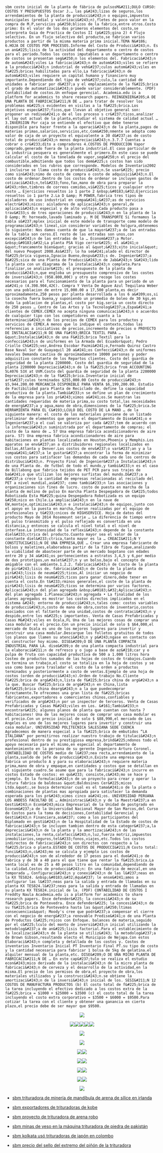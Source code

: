 
```
sbm costo inicial de la planta de fábrica de pulsosM&#211;DULO CURSO: COSTOS Y PRESUPUESTOS Oscar J.… las p&#243;lizas de seguros,los arrendamientos de la planta de producci&#243;n o equipos,impuestos municipales (predial y valorizaci&#243;n),fletes de poco valor en la compra de M.P,servicios p&#250;blicos de la fabrica,entre otros.Costo primo: Es el valor de los dos primeros elementos del costo,se interpreta Guia de Practica de Costos II (p&#225;gina 2) 4 Flujo selectivo. En un flujo selectivo del producto,se fabrican varios productos a partir de la misma materia prima inicial.TEMA N&#186; 6.HOJA DE COSTOS POR PROCESOS.Informe del Costo de Producci&#243;n. Es un an&#225;lisis de la actividad del departamento o centro de costos para el periodo.Todos los costos imputables a un departamento o centro de costos se presentan seg&#250;n los elementos del. Fabricaci&#243;n de autom&#243;viles La fabricaci&#243;n de autom&#243;viles se refiere a la producci&#243;n industrial de veh&#237;culos autom&#243;viles en f&#225;bricas habilitadas para ello.La fabricaci&#243;n de autom&#243;viles requiere un capital humano y financiero muy importante.Dependiendo del tipo de veh&#237;culo,la cantidad de unidades a fabricar por d&#237;a y el emplazamiento de la f&#225;brica el grado de automatizaci&#243;n puede variar considerablemente. (PDF) Contabilidad de costos.Un enfoque gerencial. Academia.edu is a platform for academics to share research papers. REINGENIER&#205;A DE UNA PLANTA DE FABRICACI&#211;N DE … para tratar de resolver los problemas m&#225;s evidentes en visitas a la f&#225;brica.Los objetivos espec&#237;ficos,que llevan al objetivo general son: proponer un redise&#241;o de el los proceso s cr&#237;ticos,analizar el lay out actual de la planta,estudiar el sistema de calidad actual … 3.INVERSION Por caja se entiende el efectivo que debe tenerse disponible para hacer frente a la operaci&#243;n de la planta,pagos de materias primas,salarios,servicios,etc.Com&#250;nmente se adopta como valor de caja de un proyecto el equivalente a 30 d&#237;as de costo total de producci&#243;n menos depreciaci&#243;n.3.7.7 Cuentas a cobrar o cr&#233;dito a compradores 4.COSTOS DE PRODUCCION Vapor comprado,generado fuera de la planta industrial.El caso particular de la industria pesquera es generalmente el primero.En este caso se puede calcular el costo de la tonelada de vapor,seg&#250;n el precio del combustible,admitiendo que todos los dem&#225;s costos han sido considerados en los rubros que corresponde. Modelos de Inventario2002 1 incluirse se llama costo de producci&#243;n.Se usar&#225; precio como sin&#243;nimo de costo de compra o costo de adquisici&#243;n.El costo de ordenar.Dentro de los costos de ordenar se incluyen gastos de cotizaci&#243;n,tel&#233;fono,fax,mano de obra para preparar la &#243;rden,timbres de correos comidas,vi&#225;ticos y cualquier otro costo … Ejercicios resueltos io 1 parte 2 &nbsp;&#0183;&#32;Ejercicios resueltos io 1 parte 2.La D &amp; M POWER,fabrica tres tipos de aisladores de uso industrial en compa&#241;&#237;as de servicios electr&#243;nicos: aisladores de aplicaci&#243;n general,de aplicaci&#243;n especial y de alto voltaje.Cada producto pasa a trav&#233;s de tres operaciones de producci&#243;n en la planta de la D &amp; M: horneado,lavado laminado y. M DE TRANSPORTE Si formamos la tabla s&#237;mplex inicial de este modelo de transporte como modelo de programaci&#243;n lineal,sin considerar variables de holgura,obtenemos lo siguiente: Nos damos cuenta de que la mayor&#237;a de las entradas de la tabla son ceros.El resto de las entradas son unos,con excepci&#243;n de las entradas de la … Econom&#237;a Motor. &nbsp;&#0183;&#32;La planta PSA Vigo cerrar&#225; el a&#241;o &quot;francamente bien&quot; gracias al &quot;&#233;xito inicial&quot; del nuevo Peugeot 2008.As&#237; lo ha se&#241;alado el director de f&#225;brica viguesa,Ignacio Bueno,despu&#233;s de. Ingenier&#237;a B&#225;sica de una Planta de Producci&#243;n de Jab&#243;n S&#243;lido la planta con un diagrama de la instalaci&#243;n completa.Para finalizar,se analizar&#225; el presupuesto de la planta de producci&#243;n,que engloba un presupuesto comprensivo de los costes de inversi&#243;n (958.800,00€) y otro que recoge los costes necesarios para el funcionamiento de la planta para un periodo de un a&#241;o (4.398.904,42€). Compra Y Venta De Agave Azul Tequilana Weber con una poblacion de entre 15,000.00 a 17,500 planta,es decir aproximadamente,250 pesos por planta desarrollada a los 6 a&#209;os,si la cosecha fuera buena,y suponiendo un promedio de boleo de 30 kgs,en toda la poblacion de plantas,el costo por kig.seria un costo directo de 250 pesos … Centro de las Artes y la Tecnolog&#237;a,Espa&#241;a clientes de CEMEX.CEMEX no acepta ninguna comunicaci&#243;n o acuerdos de cualquier tipo con los competidores en cuanto a la determinaci&#243;n de los precios de CEMEX para los productos y servicios de CEMEX.A menos que lo indique el contexto,todas las referencias a iniciativas de precios,incremento de precios o PROYECTO DE INSTALACI&#211;N DE UNA F&#193;BRICA TEXTIL PARA … &quot;Instalaci&#243;n de una F&#225;brica Textil para la confecci&#243;n de uniformes en la Armada del Ecuador&quot; Pedro Criollo Ch&#225;vez,Andrea Escobar Pazmi&#241;o,Fernado Quiroz Castro Base Naval Sur de Guayaquil 20 a&#241;os Confecci&#243;n de uniformes navales Demanda cautiva de aproximadamente 10000 personas y poder adquisitivo constante de los Repartos clientes. Costo del guardia de seguridad de la planta 2200000. Costo del guardia de seguridad de la planta 2200000 Depreciaci&#243;n de la f&#225;brica from ACCOUNTING 5L4076 53X at UVM.Costo del guardia de seguridad de la planta 2200000 Depreciaci&#243;n de la f&#225;brica.Inventario inicial de art&#237;culos terminados $255,000.00 Costo de producci&#243;n $5,944,200.00 MERCANCIA DISPONIBLE PARA VENTA $6,199,200.00. Estudio de Factibilidad para Planta de Reciclado de. define la capacidad productiva de la planta.Tambi&#233;n se define un plan de crecimiento de la empresa para los pr&#243;ximos a&#241;os.Se muestran las cantidades requeridas de materia prima,su costo total,las necesidades de energ&#237;a y agua,mano de obra,dimensiones de la f&#225;brica.Se HERRAMIENTA PARA EL C&#193;LCULO DEL COSTO DE LA MANO … de la siguiente manera: el costo de los materiales proviene de un listado preliminar de elementos que genera el departamento de Dise&#241;o e Ingenier&#237;a el cual se valoriza por cada &#237;tem de acuerdo con la informaci&#243;n suministrada por el departamento de compras; el costo de la mano de … 57 Una empresa fabrica acondicionadores de aire para. 57) Una empresa fabrica acondicionadores de aire para habitaciones en plantas localizadas en Houston,Phoenix y Memphis.Los aparatos se env&#237;an a distribuidores regionales localizados en Dallas,Atlanta y Denver.Los costos de env&#237;o var&#237;an y a la compa&#241;&#237;a le gustar&#237;a encontrar la forma de minimizar sus costos para satisfacer las demandas de cada uno de los centros de distribuci&#243;n. Proyecto Final de Ingenier&#237;a Instalaci&#243;n de una Planta de. de futbol de todo el mundo,y tambi&#233;n es el caso de Billabong que fabrica tejidos de PET PCR para sus trajes de ba&#241;o que utilizan los mejores surfistas del mundo.D&#237;a a d&#237;a crece la cantidad de empresas relacionadas al reciclado del PET a nivel mundial,as&#237; como tambi&#233;n las asociaciones y organizaciones sin fines de lucro. costo de puesta en marcha de la planta de molino de pulso En marcha Planta Despegadora de C&#225;todos Robotizada Esta M&#225;quina Despegadora Robotizada es un equipo &#250;nico en Chile.La ampliaci&#243;n en la nave de EW,montaje,optimizaci&#243;n e instalaci&#243;n de equipos,junto con el apoyo en la puesta en marcha,fueron realizadas por el equipo de profesionales y t&#233;cnicos de HIGHSERVICE. Hoja de datos del producto Mayo de 2014 Rosemount serie … La diferencia de tiempo entre el pulso transmitido y el pulso reflejado es convertida en una distancia,y entonces se calcula el nivel total o el nivel de interfase.La intensidad de la reflexi&#243;n depende de la constante diel&#233;ctrica del producto.Cuanto mayor sea el valor de la constante diel&#233;ctrica,tanto mayor es la … CREACI&#211;N Y CONSTITUCI&#211;N DE UNA EMPRESA,QUE … Crear una empresa fabricante de bolsos y maletines,elaboradosa partir de la fibra de fique,analizando la viabilidad de abastecer parte de un mercado bogotano con edades entre 20 y 34 a&#241;os pertenecientes a estratos 3,4,5 y 6,por medio de dos prototipos,un malet&#237;n y un bolso,bajo el concepto de amigable con el ambiente.1.2.2. fabricaci&#243;n de Costo de la planta de pir&#243;lisis de. fabricaci&#243;n de Costo de la planta de pir&#243;lisis de neum&#225;ticos,Al iniciar un negocio de pir&#243;lisis de neum&#225;ticos para ganar dinero,debe tener en cuenta el costo.En t&#233;rminos generales,el coste de la planta de pir&#243;lisis de neum&#225;ticos se determina por varios factores. Aplicaci&#243;n del plan agregado &nbsp;&#0183;&#32;Aplicaci&#243;n del plan agregado 1.Planeaci&#243;n agregada • La finalidad de los planes agregados es mostrar los costos directos implicados en el sistema &#243; entorno de producci&#243;n,tales como: costos variables de producci&#243;n,costo de mano de obra,costos de inventario,costos asociados con el faltante de una unidad,costos de contrataci&#243;n y despido,entre los m&#225;s importantes. Venta de Casas Prefabricadas y Casas M&#243;viles en Ocala,FL Una de las mejores cosas de comprar una casa modular es el precio.Con un precio inicial de solo $ $64,000,el mercado de Ocala es uno de los mejores lugares para invertir y construir una casa modular.Descargue los folletos gratuitos de todos los planos que llamen su atenci&#243;n y p&#243;ngase en contacto con el constructor hoy mismo. DISE&#209;O DE UNA PLANTA COMPACTA INDUSTRIAL PARA LA. dise&#209;o de una planta compacta industrial para la elaboraci&#211;n de refresco y o jugo a base de az&#218;car y o pulpa de fruta con capacidad productiva de 500 a 1.000 litros hora Costeo de productos sumados de las hojas de costos de trabajos.Cuando se termina un trabajo,el costo se totaliza en la hoja de costos y se usa como base para trasladar el costo de la orden a productos terminados y posteriormente a costo de ventas.Ejemplo de una hoja de costos (orden de producci&#243;n).Orden de trabajo No.Cliente F&#225;brica de arg&#243;n,lista de f&#225;brica china de arg&#243;n a la que. Buscar f&#225;brica de arg&#243;n en China,lista def&#225;brica china dearg&#243;n a la que puedecomprar directamente.Te ofrecemos una gran lista de f&#225;bricas fabricantes,exportadores o comerciantes chinos,confiables y verificados de arg&#243;n por un inspector de terceros. Venta de Casas Prefabricadas y Casas M&#243;viles en Los. &#161;Tambi&#233;n encontrar&#225; algunos planos de planta que cuentan con hasta 7 habitaciones! Una de las mejores cosas de comprar una casa modular es el precio.Con un precio inicial de solo $ $88,990,el mercado de Los Angeles es uno de los mejores lugares para invertir y construir una casa modular. UNIVERSIDAD POLITECNICA SALESIANA SEDE CUENCA Agradecemos de manera especial a la f&#225;brica de embutidos “LA ITALIANA” por permitirnos realizar nuestro trabajo de titulaci&#243;n profesional dentro de su prestigiosa empresa,brind&#225;ndonos todo el apoyo necesario para el mismo,en especial al departamento de mantenimiento en la persona de su gerente Ingeniero Arturo Coronel. CONTABILIDAD DE COSTOS medio de l&#237;nea recta,arrendamiento de la planta,sueldo de jefe de producci&#243;n.Existe una empresa que fabrica un producto A y para su elaboraci&#243;n requiere materia prima,mano de obra y empaque,en cantidades y costos que se detallan en el siguiente cuadro.Se asume que para la fabricaci&#243;n incurre en costos Estado de costos: en qu&#233; consiste,c&#243;mo se hace y ejemplo. En la formulaci&#243;n de un proyecto para crear y operar la futura fabrica de baldosas &quot;Baldosines Cer&#225;micos Ltda.&quot;,se busca determinar cual es el tama&#241;o de la planta o combinaciones de plantas mas apropiada para satisfacer la demanda esperada para los pr&#243;ximos cinco a&#241;os. UNIVERSIDAD PERUANA LOS ANDESS FACULTAD DE … Administraci&#243;n y de la Maestr&#237;a en Gesti&#243;n Econ&#243;mica Empresarial de la Unidad de postgrado en Econom&#237;a de la Universidad Nacional Mayor de San Marcos,del Curso de Costos para la toma de decisiones,Contabilidad Gerencial y Gesti&#243;n Financiera,as&#237; como a los participantes del Diplomado en gesti&#243;n de la Hospitalidad de la Estado de costos de fabricaci&#243;n Se incluyen tambien dentro de esta categor&#237;a,la depreciaci&#243;n de la planta y la amortizaci&#243;n de las instalaciones,la renta,calefacci&#243;n,luz,fuerza motriz,impuestos inmobiliarios,seguros,tel&#233;fonos,viajes,etc.Todos los costos indirectos de fabricaci&#243;n son directos con respecto a la f&#225;brica o planta.ESTADO DE COSTOS DE PRODUCCI&#211;N Costo total: funci&#243;n,c&#243;mo se calcula y ejemplo Los costos de producci&#243;n son de alrededor de 17 pesos para el due&#241;o de fabrica y de 38 a 40 para el que tiene que rentar la f&#225;brica.La venta local es de 25 a 40 pesos litro en la comunidad,dependiendo de la calidad.Costos de producci&#243;n: En una fabrica de mezcal,en una temporada … Configuraci&#243;n y conexi&#243;n de las l&#237;neas en la KX TES824. &nbsp;&#0183;&#32;Aqu&#237; le ense&#241;amos a configurar las l&#237;neas para la salida y entrada de llamadas en su planta KX TES824.l&#237;neas para la salida y entrada de llamadas en su planta KX TES824.inicial de la. (PDF) CONTABILIDAD DE COSTOS I Freddty Naula Academia.edu is a platform for academics to share research papers. Ence defender&#225; la concesi&#243;n de su f&#225;brica de Pontevedra. Ence defender&#225; la concesi&#243;n de su f&#225;brica de Pontevedra hasta las &quot;&#250;ltimas consecuencias&quot; Moody's cree que podr&#237;a compensar el cierre con el negocio de energ&#237;a renovable Predise&#241;o de una Planta de Productos C&#225;rnicos con Enfoque. balances de materia,seguido por el c&#225;lculo del monto de inversi&#243;n inicial utilizando la metodolog&#237;a de an&#225;lisis factorial.Para el establecimiento de la localizaci&#243;n de la planta se utiliz&#243; la metodolog&#237;a de Brown Gibson,resultando electo el Municipio de Nejapa.Con estos Elaboraci&#243;n completa y detallada de los costos y. Costos de inventarios Inventario Inicial PT Inventario Final PT.su tipo de costo y la cantidad necesaria para fabricar 1 bolsa de 5kg de gelatina.el alquiler mensual de la planta,etc. DISE&#209;O DE UNA MICRO PLANTA DE FABRICACI&#211;N DE … En este cap&#237;tulo se realiza el estudio econ&#243;mico derivado de la instalaci&#243;n de la micro planta de fabricaci&#243;n de cerveza y el desarrollo de la actividad,en la misma.El precio de los permisos de obra,el proyecto de obra,los materiales utilizados y la construcci&#243;n.se obtiene la amortizaci&#243;n de la inversi&#243;n inicial de los. SESI&#211;N 12 COSTOS DE MANUFACTURA PRODUCTOS (b) El costo total de f&#225;brica de la tarea incluyendo el efectivo dedicado a los costos extra de la f&#225;brica = $1000 + $25000 = $3500 (c) el costo total de la tarea incluyendo el costo extra corporativo = $3500 + $6000 = $9500.Para cotizar la tarea con el cliente y obtener una ganancia en cierto plazo,el precio debe de ser mayor que $9500. 
```

<div align="center">

<a href="https://es-crusher.shibang-china.com/github&k=sbm+costo+inicial+de+la+planta+de+f%C3%A1brica+de+pulsos"><img src="https://static.shibang-china.com/es/crusher/logo.jpg"></a>

<a href="https://es-crusher.shibang-china.com/github&k=sbm+costo+inicial+de+la+planta+de+f%C3%A1brica+de+pulsos"><img src="https://static.shibang-china.com/es/crusher/index.jpg"></a><a href="https://es-crusher.shibang-china.com/material.htmlgithub&k=sbm+costo+inicial+de+la+planta+de+f%C3%A1brica+de+pulsos"><img src="https://static.shibang-china.com/es/crusher/material.jpg"></a><a href="https://es-crusher.shibang-china.com/application.htmlgithub&k=sbm+costo+inicial+de+la+planta+de+f%C3%A1brica+de+pulsos"><img src="https://static.shibang-china.com/es/crusher/application.jpg"></a><a href="https://es-crusher.shibang-china.com/aboutus.htmlgithub&k=sbm+costo+inicial+de+la+planta+de+f%C3%A1brica+de+pulsos"><img src="https://static.shibang-china.com/es/crusher/aboutus.jpg"></a><a href="https://es-crusher.shibang-china.com/contact.htmlgithub&k=sbm+costo+inicial+de+la+planta+de+f%C3%A1brica+de+pulsos"><img src="https://static.shibang-china.com/es/crusher/contact.jpg"></a>

<a href="https://es-crusher.shibang-china.com/github&k=sbm+costo+inicial+de+la+planta+de+f%C3%A1brica+de+pulsos"><img src="https://static.shibang-china.com/es/crusher/banner.jpg"></a>

<a href="https://swt.shibang-china.com/github&k=sbm+costo+inicial+de+la+planta+de+f%C3%A1brica+de+pulsos"><img src="https://static.shibang-china.com/es/crusher/text.jpg"></a>

<a href="https://swt.shibang-china.com/github&k=sbm+costo+inicial+de+la+planta+de+f%C3%A1brica+de+pulsos"><img src="https://static.shibang-china.com/es/crusher/chat.jpg"></a><a href="https://es-crusher.shibang-china.com/contact.htmlgithub&k=sbm+costo+inicial+de+la+planta+de+f%C3%A1brica+de+pulsos"><img src="https://static.shibang-china.com/es/crusher/message.jpg"></a>

<a href="https://es-crusher.shibang-china.com/products/pe.htmlgithub&k=sbm+costo+inicial+de+la+planta+de+f%C3%A1brica+de+pulsos"><img src="https://static.shibang-china.com/es/crusher/pe.jpg"></a><a href="https://es-crusher.shibang-china.com/products/pf.htmlgithub&k=sbm+costo+inicial+de+la+planta+de+f%C3%A1brica+de+pulsos"><img src="https://static.shibang-china.com/es/crusher/pf.jpg"></a>

<a href="https://es-crusher.shibang-china.com/products/hpt.htmlgithub&k=sbm+costo+inicial+de+la+planta+de+f%C3%A1brica+de+pulsos"><img src="https://static.shibang-china.com/es/crusher/hpt.jpg"></a><a href="https://es-crusher.shibang-china.com/products/vsi.htmlgithub&k=sbm+costo+inicial+de+la+planta+de+f%C3%A1brica+de+pulsos"><img src="https://static.shibang-china.com/es/crusher/vsi.jpg"></a>

<a href="https://es-crusher.shibang-china.com/products/klv.htmlgithub&k=sbm+costo+inicial+de+la+planta+de+f%C3%A1brica+de+pulsos"><img src="https://static.shibang-china.com/es/crusher/klv.jpg"></a><a href="https://es-crusher.shibang-china.com/products/portable.htmlgithub&k=sbm+costo+inicial+de+la+planta+de+f%C3%A1brica+de+pulsos"><img src="https://static.shibang-china.com/es/crusher/portable.jpg"></a>

<a href="https://swt.shibang-china.com/github&k=sbm+costo+inicial+de+la+planta+de+f%C3%A1brica+de+pulsos"><img src="https://static.shibang-china.com/es/crusher/case.jpg"></a>

</div>


* [sbm trituradora de minería de mandíbula de arena de sílice en irlanda](sbm%20trituradora%20de%20miner%C3%ADa%20de%20mand%C3%ADbula%20de%20arena%20de%20s%C3%ADlice%20en%20irlanda.md)

* [sbm exportadores de trituradoras de kobe](sbm%20exportadores%20de%20trituradoras%20de%20kobe.md)

* [sbm proyecto de trituradora de arena robo](sbm%20proyecto%20de%20trituradora%20de%20arena%20robo.md)

* [sbm minas de yeso en la máquina trituradora de piedra de pakistán](sbm%20minas%20de%20yeso%20en%20la%20m%C3%A1quina%20trituradora%20de%20piedra%20de%20pakist%C3%A1n.md)

* [sbm kolkata usó trituradoras de japón en colombo](sbm%20kolkata%20us%C3%B3%20trituradoras%20de%20jap%C3%B3n%20en%20colombo.md)

* [sbm precio del sello del extremo del piñón de la trituradora](sbm%20precio%20del%20sello%20del%20extremo%20del%20pi%C3%B1%C3%B3n%20de%20la%20trituradora.md)